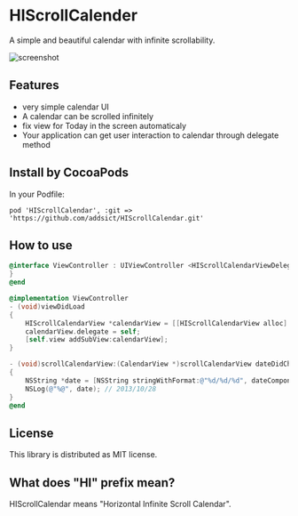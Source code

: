 HIScrollCalender
=================
A simple and beautiful calendar with infinite scrollability.

![screenshot](https://raw.github.com/addsict/HIScrollCalendar/master/Images/screenshot.png)

Features
--------
+ very simple calendar UI
+ A calendar can be scrolled infinitely
+ fix view for Today in the screen automaticaly
+ Your application can get user interaction to calendar through delegate method

Install by CocoaPods
---------------------
In your Podfile:
```
pod 'HIScrollCalendar', :git => 'https://github.com/addsict/HIScrollCalendar.git'
```

How to use
------------
```objective-c
@interface ViewController : UIViewController <HIScrollCalendarViewDelegate> {
}
@end

@implementation ViewController
- (void)viewDidLoad
{
    HIScrollCalendarView *calendarView = [[HIScrollCalendarView alloc] init];
    calendarView.delegate = self;
    [self.view addSubView:calendarView];
}

- (void)scrollCalendarView:(CalendarView *)scrollCalendarView dateDidChange:(NSDateComponents *)dateComponent
{
    NSString *date = [NSString stringWithFormat:@"%d/%d/%d", dateComponent.year, dateComponent.month, dateComponent.day];
    NSLog(@"%@", date); // 2013/10/28
}
@end
```

License
--------
This library is distributed as MIT license.

What does "HI" prefix mean?
----------------------------
HIScrollCalendar means "Horizontal Infinite Scroll Calendar".
